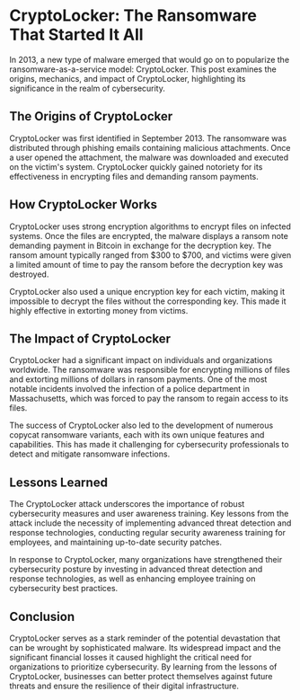 # CryptoLocker: The Ransomware That Started It All

In 2013, a new type of malware emerged that would go on to popularize the
ransomware-as-a-service model: CryptoLocker. This post examines the origins,
mechanics, and impact of CryptoLocker, highlighting its significance in the
realm of cybersecurity.

## The Origins of CryptoLocker

CryptoLocker was first identified in September 2013. The ransomware was
distributed through phishing emails containing malicious attachments. Once a
user opened the attachment, the malware was downloaded and executed on the
victim's system. CryptoLocker quickly gained notoriety for its effectiveness in
encrypting files and demanding ransom payments.

## How CryptoLocker Works

CryptoLocker uses strong encryption algorithms to encrypt files on infected
systems. Once the files are encrypted, the malware displays a ransom note
demanding payment in Bitcoin in exchange for the decryption key. The ransom
amount typically ranged from $300 to $700, and victims were given a limited
amount of time to pay the ransom before the decryption key was destroyed.

CryptoLocker also used a unique encryption key for each victim, making it
impossible to decrypt the files without the corresponding key. This made it
highly effective in extorting money from victims.

## The Impact of CryptoLocker

CryptoLocker had a significant impact on individuals and organizations
worldwide. The ransomware was responsible for encrypting millions of files and
extorting millions of dollars in ransom payments. One of the most notable
incidents involved the infection of a police department in Massachusetts, which
was forced to pay the ransom to regain access to its files.

The success of CryptoLocker also led to the development of numerous copycat
ransomware variants, each with its own unique features and capabilities. This
has made it challenging for cybersecurity professionals to detect and mitigate
ransomware infections.

## Lessons Learned

The CryptoLocker attack underscores the importance of robust cybersecurity
measures and user awareness training. Key lessons from the attack include the
necessity of implementing advanced threat detection and response technologies,
conducting regular security awareness training for employees, and maintaining
up-to-date security patches.

In response to CryptoLocker, many organizations have strengthened their
cybersecurity posture by investing in advanced threat detection and response
technologies, as well as enhancing employee training on cybersecurity best
practices.

## Conclusion

CryptoLocker serves as a stark reminder of the potential devastation that can be
wrought by sophisticated malware. Its widespread impact and the significant
financial losses it caused highlight the critical need for organizations to
prioritize cybersecurity. By learning from the lessons of CryptoLocker,
businesses can better protect themselves against future threats and ensure the
resilience of their digital infrastructure.
